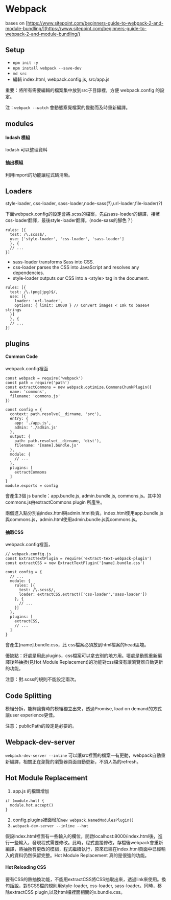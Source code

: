 # Webpack

bases on [https://www.sitepoint.com/beginners-guide-to-webpack-2-and-module-bundling/](https://www.sitepoint.com/beginners-guide-to-webpack-2-and-module-bundling/)

## Setup

* `npm init -y`
* `npm install webpack --save-dev`
* `md src`
* 編輯 index.html, webpack.config.js, src/app.js

重要：將所有需要編輯的檔案集中放到src子目錄裡，方便 webpack.config 的設定。

注：`webpack --watch` 會動態察覺檔案的變動而及時重新編譯。

## modules
#### lodash 模組
lodash 可以整理資料

#### 抽出模組
利用import的功能讓程式碼清晰。

## Loaders
style-loader, css-loader, sass-loader,node-sass(?),url-loader,file-loader(?)

下面webpack.config的設定會將.scss的檔案，先由sass-loader的翻譯，接著css-loader翻譯，最後style-loader翻譯。(node-sass的腳色？)
```
rules: [{
  test: /\.scss$/,
  use: ['style-loader', 'css-loader', 'sass-loader']
  }, {
  // ...
}]
```
* sass-loader transforms Sass into CSS.
* css-loader parses the CSS into JavaScript and resolves any dependencies.
* style-loader outputs our CSS into a &lt;style> tag in the document.

```
rules: [{
  test: /\.(png|jpg)$/,
  use: [{
    loader: 'url-loader',
    options: { limit: 10000 } // Convert images < 10k to base64 strings
  }]
  }, {
  // ...
}]
```
## plugins
#### Common Code
webpack.config裡面
```
const webpack = require('webpack')
const path = require('path')
const extractCommons = new webpack.optimize.CommonsChunkPlugin({
  name: 'commons',
  filename: 'commons.js'
})

const config = {
  context: path.resolve(__dirname, 'src'),
  entry: {
    app: './app.js',
    admin: './admin.js'
  },
  output: {
    path: path.resolve(__dirname, 'dist'),
    filename: '[name].bundle.js'
  },
  module: {
    // ...
  },
  plugins: [
    extractCommons
  ]
}
module.exports = config
```
會產生3個 js bundle：app.bundle.js, admin.bundle.js, commons.js。其中的commons.js由extractCommons plugin 所產生。

兩個進入點分別由index.html與admin.html負責。index.html使用app.bundle.js與commons.js，admin.html使用admin.bundle.js與commons.js。

#### 抽取CSS
webpack.config裡面，
```
// webpack.config.js
const ExtractTextPlugin = require('extract-text-webpack-plugin')
const extractCSS = new ExtractTextPlugin('[name].bundle.css')

const config = {
  // ...
  module: {
    rules: [{
      test: /\.scss$/,
      loader: extractCSS.extract(['css-loader','sass-loader'])
    }, {
      // ...
    }]
  },
  plugins: [
    extractCSS,
    // ...
  ]
}
```
會產生[name].bundle.css，此 css檔案必須放到html檔案的head區塊。

優缺點：好處是用此plugins，css檔案可以拿去別的地方用。壞處是動態重新編譯後熱抽換(見Hot Module Replacement)的功能對css檔沒有讓瀏覽器自動更新的功能。

注意：對.scss的規則不能設定兩次。

## Code Splitting
模組分拆，能夠讓費時的模組獨立出來，透過Promise, load on demand的方式讓user experience更佳。

注意：publicPath的設定是必要的。

## Webpack-dev-server
`webpack-dev-server --inline`
可以讓src裡面的檔案一有更動，webpack自動重新編譯，相關正在瀏覽的瀏覽器頁面自動更新，不須人為的refresh。

## Hot Module Replacement
1. app.js 的檔頭增加
```
if (module.hot) {
  module.hot.accept()
}
```
2. config.plugins裡面增加`new webpack.NamedModulesPlugin()`
1. `webpack-dev-server --inline --hot`

假設index.html裡面有一些輸入的欄位，開啟localhost:8000/index.html後，進行一些輸入，發現程式需要修改。此時，程式直接修改，存檔後webpack會重新編譯，熱抽換有更改的模組，程式繼續執行，原來已經在index.html頁面中已經輸入的資料仍然保留完整。Hot Module Replacement 真的是很強的功能。

#### Hot Reloading CSS
要有CSS的熱抽換功能，不能用extractCSS將CSS抽取出來，透過link來使用。換句話說，對SCSS檔的規則用style-loader, css-loader, sass-loader。同時，移除extractCSS plugin,以及html檔裡面相關的x.bundle.css。
